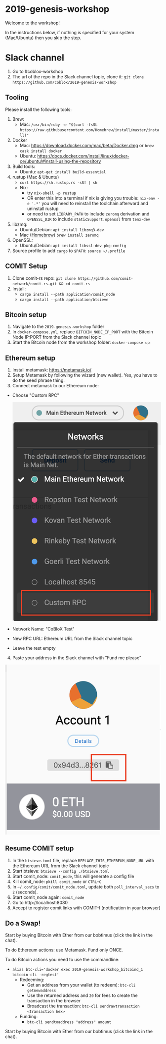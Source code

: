 # 2019-genesis-workshop

Welcome to the workshop!

In the instructions below, if nothing is specified for your system (Mac/Ubuntu) then you skip the step.

# Slack channel

1. Go to #coblox-workshop
2. The url of the repo in the Slack channel topic, clone it: `git clone https://github.com/coblox/2019-genesis-workshop`

## Tooling

Please install the following tools: 
1. Brew:
   - Mac: `/usr/bin/ruby -e "$(curl -fsSL https://raw.githubusercontent.com/Homebrew/install/master/install)"`
2. Docker
   - Mac: https://download.docker.com/mac/beta/Docker.dmg or `brew cask install docker`
   - Ubuntu: https://docs.docker.com/install/linux/docker-ce/ubuntu/#install-using-the-repository
3. Build tools:
   - Ubuntu: `apt-get install build-essential`
4. rustup (Mac & Ubuntu)
   - `curl https://sh.rustup.rs -sSf | sh`
   - Nix:
     - try `nix-shell -p rustup`
     - OR enter this into a terminal if nix is giving you trouble: `nix-env -e '.*'` you will need to reinstall the toolchain afterward and uninstall rustup
     - or need to set `LIBRARY_PATH` to include `zeromq` derivation and `OPENSSL_DIR` to include `staticSupport.openssl` from `tenx-dev`
5. libzmq:
   - Ubuntu/Debian: `apt install libzmq3-dev`
   - Mac ([Homebrew](https://brew.sh/)) `brew install zeromq`
6. OpenSSL:
   - Ubuntu/Debian: `apt install libssl-dev pkg-config`
7. Source profile to add `cargo` to `$PATH`: `source ~/.profile`

## COMIT Setup
1. Clone comit-rs repo: `git clone https://github.com/comit-network/comit-rs.git && cd comit-rs`
2. Install:
   - `cargo install --path application/comit_node`
   - `cargo install --path application/btsieve`

## Bitcoin setup
1. Navigate to the `2019-genesis-workshop` folder
2. In `docker-compose.yml`, replace `BITCOIN_NODE_IP_PORT` with the Bitcoin Node IP:PORT from the Slack channel topic 
3. Start the Bitcoin node from the workshop folder: `docker-compose up`

## Ethereum setup
1. Install metamask: https://metamask.io/
2. Setup Metamask by following the wizard (new wallet). Yes, you have to do the seed phrase thing.
3. Connect metamask to our Ethereum node:
  - Choose "Custom RPC"
    
    ![connect Ethereum](./img/eth_connect.png)
    
  - Network Name: "CoBloX Test"
  - New RPC URL: Ethereum URL from the Slack channel topic
  - Leave the rest empty
4. Paste your address in the Slack channel with "Fund me please"

  ![copy address](./img/eth_copy_address.png)
  
  
## Resume COMIT setup
1. In the `btsieve.toml` file, replace `REPLACE_THIS_ETHEREUM_NODE_URL` with the Ethereum URL from the Slack channel topic
2. Start btsieve: `btsieve --config ./btsieve.toml` 
3. Start comit_node: `comit_node`, this will generate a config file
4. Kill comit_node: `pkill comit_node` or `CTRL+C`
5. In `~/.config/comit/comit_node.toml`, update both `poll_interval_secs` to `2` (seconds).
6. Start comit_node again: `comit_node`
7. Go to http://localhost:8080
8. Accept to register comit links with COMIT-I (notification in your browser)

## Do a Swap!
Start by buying Bitcoin with Ether from our bobtimus (click the link in the chat).

To do Ethereum actions: use Metamask. Fund only ONCE.

To do Bitcoin actions you need to use the commandline:
- `alias btc-cli='docker exec 2019-genesis-workshop_bitcoind_1 bitcoin-cli -regtest'`
    - Redeeming:
        - Get an address from your wallet (to redeem): `btc-cli getnewaddress`
        - Use the returned address and `20` for fees to create the transaction in the browser
        - Broadcast the transaction: `btc-cli sendrawtransaction <transaction hex>`
    - Funding:
        - `btc-cli sendtoaddress "address" amount`

Start by buying Bitcoin with Ether from our bobtimus (click the link in the chat).
